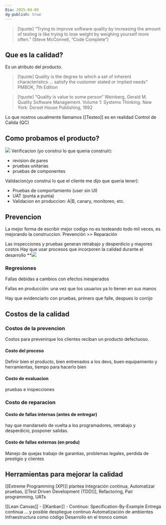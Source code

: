```yaml
---
Dia: 2025-04-09
dg-publish: true
---
```

>[!quote] “Trying to improve software quality by increasing the amount of testing is like trying to lose weight by weighing yourself more often.”
> (Steve McConnell, “Code Complete”)

## Que es la calidad? 
Es un atributo del producto. 

>[!quote] Quality is the degree to which a set of inherent characteristics … satisfy the customer stated or implied needs”
PMBOK, 7th Edition

>[!quote] “Quality is value to some person”
Weinberg, Gerald M. Quality Software Management. Volume 1: Systems Thinking. New York: Dorset House Publishing, 1992

Lo que nostros usualmente llamamos [[Testeo]] es en realidad Control de Calida (QC)


## Como probamos el producto?
![](https://lh7-rt.googleusercontent.com/slidesz/AGV_vUepLFZQ80uDdrIR3GRfKG7LvB6HKJpnPtji25pnjMZSZI47D8HUS6SkP_WssLqDkF2FGTCb7SLDv97GVwA1fE3JnNqqWXZfVxlRqnqshb7AVeOqCpwruowPLrmwCpiDgxap4ljgq0mhQU-Q27895z4=s2048?key=C3GRf55xXz4dfeiioTsKxm9H)
Verificacion (yo construi lo que queria construir): 
- revision de pares
- pruebas unitarias 
- pruebas de componentes 

Validacion(yo construi lo que el cliente me dijo que queria tener): 
-  Pruebas de comportamiento (user sin UI)
- UAT (punta a punta)
- Validacion en produccion: A|B, canary, monitoreo, etc.

## Prevencion 
La mejor forma de escribir mejor codigo no es testeando todo mil veces, es mejorando la construccion.
Prevención >> Reparación

Las inspecciones y pruebas generan retrabajo y desperdicio y mayores costos
Hay que usar procesos que incorporen la calidad durante el desarrollo
**![](https://lh7-rt.googleusercontent.com/slidesz/AGV_vUeaKtcySvfltMmwRWMQ6UuBBudrJuhqjOD7A95Kzq5fYER5mBPxgDxYGWYvp_42AfFsc7WeMUX0seYc_u_COb6OA4EyGhS21AAbHz340sgiKCXDu4kfHVfCz3a4-4zlzinlicn9KRHo0oj07-u7rK8=s2048?key=C3GRf55xXz4dfeiioTsKxm9H)

### Regresiones 
Fallas debidas a cambios con efectos inesperados

Fallas en producción: una vez que los usuarios ya lo tienen en sus manos

Hay que evidenciarlo con pruebas, primero que falle, despues lo corrijo 

## Costos de la calidad 

### Costos de la prevencion 
Costos para prevenirque los clientes reciban un producto defectuoso. 

#### Costo del proceso 
Definir bien el producto, bien entrenados a los devs, buen equipamiento y herramientas, tiempo para hacerlo bien

#### Costo de evaluacion 
pruebas e inspecciones 
### Costo de reparacion 
#### Costo de fallas internas (antes de entregar)
hay que mandarselo de vuelta a los programadores, retrabajo y desperdicio, posponer salidas. 

#### Costo de fallas externas (en produ)

Manejo de quejas
trabajo de garantias, problemas legales, perdida de prestigio y clientes



## Herramientas para mejorar la calidad 

[[Extreme Programming (XP)]] plantea Integración continua, Automatizar pruebas, [[Test Driven Development (TDD)]], Refactoring, Pair programming, UATs

[[Lean Canvas]] - [[Kanban]] - Continuo: 
Specification-By-Example
Entrega continua
… y posible despliegue continuo
Automatización de ambientes
Infraestructura como código
Desarrollo en el tronco común

